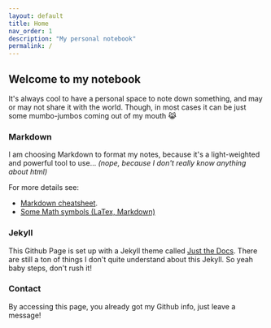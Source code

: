 ```yaml
---
layout: default
title: Home
nav_order: 1
description: "My personal notebook"
permalink: /
---
```

## Welcome to my notebook

It's always cool to have a personal space to note down something, and may or may not share it with the world.
Though, in most cases it can be just some mumbo-jumbos coming out of my mouth 😹

### Markdown

I am choosing Markdown to format my notes, because it's a light-weighted and powerful tool to use...
*(nope, because I don't really know anything about html)*

For more details see:

* [Markdown cheatsheet](https://www.markdownguide.org/cheat-sheet/).
* [Some Math symbols (LaTex, Markdown)](http://mohu.org/info/symbols/symbols.htm)

### Jekyll

This Github Page is set up with a Jekyll theme called [Just the Docs](https://just-the-docs.github.io/just-the-docs/). There are still a ton of things I don't quite understand about this Jekyll.
So yeah baby steps, don't rush it!

### Contact

By accessing this page, you already got my Github info, just leave a message!
